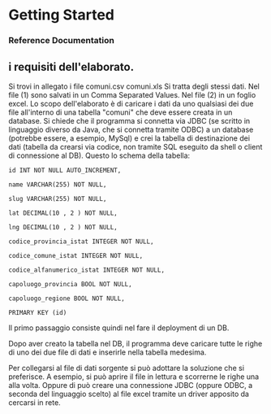 # Getting Started

### Reference Documentation

i requisiti dell'elaborato.
---
Si trovi in allegato i file
comuni.csv
comuni.xls
Si tratta degli stessi dati. Nel file (1) sono salvati in un Comma Separated Values. Nel file (2) in un foglio excel.
Lo scopo dell'elaborato è di caricare i dati da uno qualsiasi dei due file all'interno di una tabella "comuni" che deve essere creata in un database.
Si chiede che il programma si connetta via JDBC (se scritto in linguaggio diverso da Java, che si connetta tramite ODBC) a un database (potrebbe essere, a esempio, MySql) e crei la tabella di destinazione dei dati (tabella da crearsi via codice, non tramite SQL eseguito da shell o client di connessione al DB). Questo lo schema della tabella:


``` code
id INT NOT NULL AUTO_INCREMENT,

name VARCHAR(255) NOT NULL,

slug VARCHAR(255) NOT NULL,

lat DECIMAL(10 , 2 ) NOT NULL,

lng DECIMAL(10 , 2 ) NOT NULL,

codice_provincia_istat INTEGER NOT NULL,

codice_comune_istat INTEGER NOT NULL,

codice_alfanumerico_istat INTEGER NOT NULL,

capoluogo_provincia BOOL NOT NULL,

capoluogo_regione BOOL NOT NULL,

PRIMARY KEY (id)

```

Il primo passaggio consiste quindi nel fare il deployment di un DB.

Dopo aver creato la tabella nel DB, il programma deve caricare tutte le righe di uno dei due file di dati e inserirle nella tabella medesima.

Per collegarsi al file di dati sorgente si può adottare la soluzione che si preferisce. A esempio, si può aprire il file in lettura e scorrerne le righe una alla volta. Oppure di può creare una connessione JDBC (oppure ODBC, a seconda del linguaggio scelto) al file excel tramite un driver apposito da cercarsi in rete.


